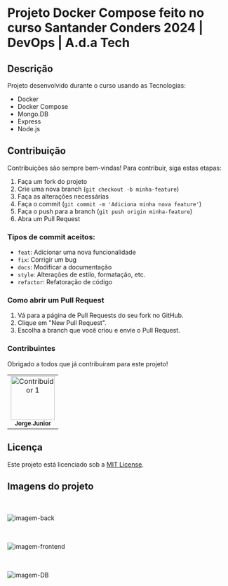 # Projeto Docker Compose feito no curso Santander Conders 2024 | DevOps | A.d.a Tech

## Descrição
Projeto desenvolvido durante o curso usando as Tecnologias:
* Docker
* Docker Compose
* Mongo.DB
* Express
* Node.js

## Contribuição

Contribuições são sempre bem-vindas! Para contribuir, siga estas etapas:

1. Faça um fork do projeto
2. Crie uma nova branch (`git checkout -b minha-feature`)
3. Faça as alterações necessárias
4. Faça o commit (`git commit -m 'Adiciona minha nova feature'`)
5. Faça o push para a branch (`git push origin minha-feature`)
6. Abra um Pull Request

### Tipos de commit aceitos:

- `feat`: Adicionar uma nova funcionalidade
- `fix`: Corrigir um bug
- `docs`: Modificar a documentação
- `style`: Alterações de estilo, formatação, etc.
- `refactor`: Refatoração de código

### Como abrir um Pull Request

1. Vá para a página de Pull Requests do seu fork no GitHub.
2. Clique em "New Pull Request".
3. Escolha a branch que você criou e envie o Pull Request.

### Contribuintes

Obrigado a todos que já contribuíram para este projeto!

<!-- Instruções para adicionar fotos de contribuintes -->
<table>
  <tr>
    <td align="center"><a href="https://github.com/jltdsjrdev"><img src="https://avatars.githubusercontent.com/u/113628571?v=4" width="100px;" alt="Contribuidor 1"/><br /><sub><b>Jorge Junior</b></sub></a></td>
    
  </tr>

</table>


## Licença

Este projeto está licenciado sob a [MIT License](./LICENSE).


## Imagens do projeto
<br><br>
![imagem-back](https://github.com/user-attachments/assets/b29e78bc-3fe6-4335-937f-2148a33411f4)


<br><br>
![imagem-frontend](https://github.com/user-attachments/assets/2c7ce6b7-d048-48b4-906e-1c42612aee56)  

<br><br>
![imagem-DB](https://github.com/user-attachments/assets/4a1a51a9-cff9-40aa-becd-1ad9aef04da0)

